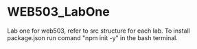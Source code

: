 # WEB503_LabOne
Lab one for web503, refer to src structure for each lab.
To install package.json run comand "npm init -y" in the bash terminal.
